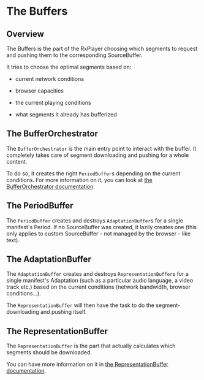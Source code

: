 # The Buffers ##################################################################


## Overview ####################################################################

The Buffers is the part of the RxPlayer choosing which segments to request and
pushing them to the corresponding SourceBuffer.

It tries to choose the optimal segments based on:

  - current network conditions

  - browser capacities

  - the current playing conditions

  - what segments it already has bufferized



## The BufferOrchestrator ######################################################

The ``BufferOrchestrator`` is the main entry point to interact with the buffer.
It completely takes care of segment downloading and pushing for a whole content.

To do so, it creates the right ``PeriodBuffer``s depending on the current
conditions.
For more information on it, you can look at [the BufferOrchestrator
documentation](./buffer_orchestrator.md).



## The PeriodBuffer ############################################################

The ``PeriodBuffer`` creates and destroys ``AdaptationBuffer``s for a single
manifest's Period.
If no SourceBuffer was created, it lazily creates one (this only applies to
custom SourceBuffer - not managed by the browser - like text).



## The AdaptationBuffer ########################################################

The ``AdaptationBuffer`` creates and destroys ``RepresentationBuffer``s for a
single manifest's Adaptation (such as a particular audio language, a video track
etc.) based on the current conditions (network bandwidth, browser
conditions...).

The ``RepresentationBuffer`` will then have the task to do the
segment-downloading and pushing itself.



## The RepresentationBuffer ####################################################

The ``RepresentationBuffer`` is the part that actually calculates which segments
should be downloaded.

You can have more information on it in [the RepresentationBuffer
documentation](./representation_buffer.md).
